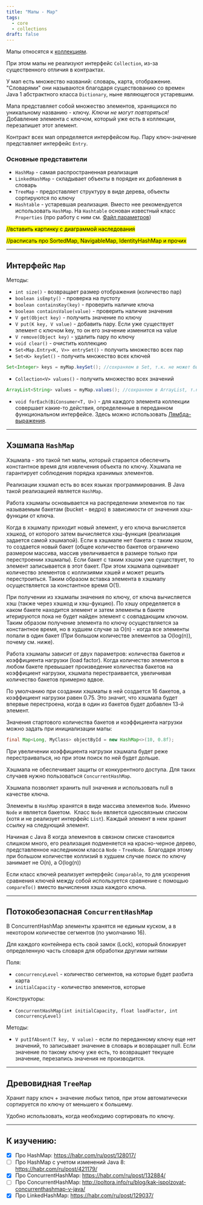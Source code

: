 ```yaml
---
title: "Мапы - Map"
tags:
  - core
  - collections
draft: false
---
```


Мапы относятся к [коллекциям](collections.md).

При этом мапы не реализуют интерфейс `Collection`, из-за существенного отличия в контрактах.

У мап есть множество названий: словарь, карта, отображение. "Словарями" они называются благодаря существованию со времен Java 1 абстрактного класса `Dictionary`, ныне являющегося устаревшим.

Мапа представляет собой множество элементов, хранящихся по уникальному названию - ключу. *Ключи не могут повторяться!* Добавление элемента с ключом, который уже есть в коллекции, перезапишет этот элемент.

Контракт всех мап определяется интерфейсом `Map`.
Пару ключ-значение представляет интерфейс `Entry`.

### Основные представители

- `HashMap` - самая распространенная реализация
- `LinkedHashMap` - складывает объекты в порядке их добавления в словарь
- `TreeMap` - предоставляет структуру в виде дерева, объекты сортируются по ключу
- `Hashtable` - устаревшая реализация. Вместо нее рекомендуется использовать `HashMap`. На `Hashtable` основан известный класс `Properties` (про работу с ним см. [Файл параметров](../properties.md))

<mark>//вставить картинку с диаграммой наследования</mark>

<mark>//расписать про SortedMap, NavigableMap, IdentityHashMap и прочих</mark>

---

## Интерфейс `Map`

Методы:
- `int size()` - возвращает размер отображения (количество пар)
- `boolean isEmpty()` - проверка на пустоту
- `boolean containsKey(key)` - проверить наличие ключа
- `boolean containsValue(value)` - проверить наличие значения
- `V get(Object key)` - получить значение по ключу
- `V put(K key, V value)` - добавить пару. Если уже существует элемент с ключом key, то он его значение изменится на value
- `V remove(Object key)` - удалить пару по ключу
- `void clear()` - очистить коллекцию
- `Set<Map.Entry<K, V>> entrySet()` - получить множество всех пар
- `Set<K> keySet()` - получить множество всех ключей
```java
Set<Integer> keys = myMap.keySet(); //сохраняем в Set, т.к. не может быть повторяющихся значений
```
- `Collection<V> values()` - получить множество всех значений
```java
ArrayList<String> values = myMap.values(); //сохраняем в ArrayList, т.к. могут быть повторяющиеся значения
```
- `void forEach(BiConsumer<T, U>)` - для каждого элемента коллекции совершает какие-то действия, определенные в переданном функциональном интерфейсе. Здесь можно использовать [Лямбда-выражения](../stream_and_lambda/lambda_expressions.md).

---

## Хэшмапа `HashMap`

Хэшмапа - это такой тип мапы, который старается обеспечить константное время для извлечения объекта по ключу. Хэшмапа не гарантирует соблюдения порядка хранимых элементов.

Реализации хэшмап есть во всех языках программирования. В Java такой реализацией является `HashMap`.

Работа хэшмапы основывается на распределении элементов по так называемым бакетам (bucket - ведро) в зависимости от значения хэш-функции от ключа.

Когда в хэшмапу приходит новый элемент, у его ключа вычисляется хэшкод, от которого затем вычисляется хэш-функция (реализация задается самой хэшмапой). Если в хэшмапе нет бакета с таким хэшом, то создается новый бакет (общее количество бакетов ограничено размером массива, массив увеличивается в размере только при перестроении хэшмапы). Если бакет с таким хэшом уже существует, то элемент записывается в этот бакет. При этом хэшмапа оценивает количество элементов с коллизиями хэшей и может решить перестроиться. Таким образом вставка элемента в хэшмапу осуществляется за константное время O(1).

При получении из хэшмапы значения по ключу, от ключа вычисляется хэш (также через хэшкод и хэш-фукцию). По хэшу определяется в каком бакете находится элемент и затем элементы в бакете итерируются пока не будет найден элемент с совпадающим ключом. Таким образом получение элемента по ключу осуществляется за константное время, но в худшем случае за O(n) - когда все элементы попали в один бакет (При большом количестве элементов за O(log(n)), почему см. ниже).

Работа хэшмапы зависит от двух параметров: количества бакетов и коэффициента нагрузки (load factor). Когда количество элементов в любом бакете превышает произведение количества бакетов на коэффициент нагрузки, хэшмапа перестраивается, увеличивая количество бакетов примерно вдвое.

По умолчанию при создании хэшмапы в ней создается 16 бакетов, а коэффициент нагрузки равен 0.75. Это значит, что хэшмапа будет впервые перестроена, когда в один из бакетов будет добавлен 13-й элемент.

Значения стартового количества бакетов и коэффициента нагрузки можно задать при инициализации мапы:
```java
final Map<Long, MyClass> objectById = new HashMap<>(10, 0.8f);
```
При увеличении коэффициента нагрузки хэшмапа будет реже перестраиваться, но при этом поиск по ней будет дольше.

Хэшмапа не обеспечивает защиты от конкурентного доступа. Для таких случаев нужно пользоваться `ConcurrentHashMap`.

Хэшмапа позволяет хранить null значения и использовать null в качестве ключа.

Элементы в `HashMap` хранятся в виде массива элементов `Node`. Именно `Node` и является бакетом.  Класс `Node` является односвязным списком (хотя и не реализует интерфейс `List`). Каждый элемент в нем хранит ссылку на следующий элемент.

Начиная с Java 8 когда элементов в связном списке становится слишком много, его реализация подменяется на красно-черное дерево, представленное наследником класса `Node` - `TreeNode`.  Благодаря этому при большом количестве коллизий в худшем случае поиск по ключу занимает не O(n), а O(log(n))

Если класс ключей реализует интерфейс `Comparable`, то для ускорения сравнения ключей между собой используется сравнение с помощью `compareTo()` вместо вычисления хэша каждого ключа.

---
## Потокобезопасная `ConcurrentHashMap`
В ConcurrentHashMap элементы хранятся не единым куском, а в некотором количестве сегментов (по умолчанию 16).

Для каждого контейнера есть свой замок (Lock), который блокирует определенную часть словаря для обработки другими нитями

Поля:
- `concurrencyLevel` - количество сегментов, на которые будет разбита карта
- `initialCapacity` - количество элементов, которые

Конструкторы:
- `ConcurrentHashMap(int initialCapacity, float loadFactor, int concurrencyLevel)`

Методы:
- `V putIfAbsent(T key, V value)` - если по переданному ключу еще нет значений, то записывает значение в словарь и возвращает null. Если значение по такому ключу уже есть, то возвращает текущее значение, перезапись значения не производится.

---
## Древовидная `TreeMap`

Хранит пару ключ + значение любых типов, при этом автоматически сортируется по ключу от меньшего к большему.

Удобно использовать, когда необходимо сортировать по ключу.

---
## К изучению:
- [X] Про HashMap: https://habr.com/ru/post/128017/
- [ ] Про HashMap с учетом изменений Java 8: https://habr.com/ru/post/421179/
- [X] Про ConcurrentHashMap: https://habr.com/ru/post/132884/
- [ ] Про ConcurrentHashMap: http://poltora.info/ru/blog/kak-ispolzovat-concurrenthashmap-v-java/
- [X] Про LinkedHashMap: https://habr.com/ru/post/129037/